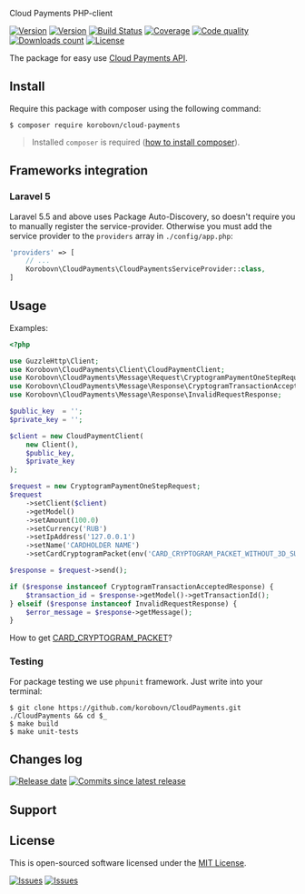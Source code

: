 Cloud Payments PHP-client

[![Version][badge_packagist_version]][link_packagist]
[![Version][badge_php_version]][link_packagist]
[![Build Status][badge_build_status]][link_build_status]
[![Coverage][badge_coverage]][link_coverage]
[![Code quality][badge_code_quality]][link_code_quality]
[![Downloads count][badge_downloads_count]][link_packagist]
[![License][badge_license]][link_license] 
 
The package for easy use [Cloud Payments API](https://developers.cloudpayments.ru/#api).

## Install

Require this package with composer using the following command:

```shell
$ composer require korobovn/cloud-payments
```

> Installed `composer` is required ([how to install composer][getcomposer]).


## Frameworks integration

### Laravel 5

Laravel 5.5 and above uses Package Auto-Discovery, so doesn't require you to manually register the service-provider. Otherwise you must add the service provider to the `providers` array in `./config/app.php`:

```php
'providers' => [
    // ...
    Korobovn\CloudPayments\CloudPaymentsServiceProvider::class,
]
```


## Usage

Examples:

```php
<?php

use GuzzleHttp\Client;
use Korobovn\CloudPayments\Client\CloudPaymentClient;
use Korobovn\CloudPayments\Message\Request\CryptogramPaymentOneStepRequest;
use Korobovn\CloudPayments\Message\Response\CryptogramTransactionAcceptedResponse;
use Korobovn\CloudPayments\Message\Response\InvalidRequestResponse;

$public_key  = '';
$private_key = '';

$client = new CloudPaymentClient(
    new Client(),
    $public_key,
    $private_key
);

$request = new CryptogramPaymentOneStepRequest;
$request
    ->setClient($client)
    ->getModel()
    ->setAmount(100.0)
    ->setCurrency('RUB')
    ->setIpAddress('127.0.0.1')
    ->setName('CARDHOLDER NAME')
    ->setCardCryptogramPacket(env('CARD_CRYPTOGRAM_PACKET_WITHOUT_3D_SUCCESS_MASTER_CARD'));

$response = $request->send();

if ($response instanceof CryptogramTransactionAcceptedResponse) {
    $transaction_id = $response->getModel()->getTransactionId();
} elseif ($response instanceof InvalidRequestResponse) {
    $error_message = $response->getMessage();
}
```

How to get [CARD_CRYPTOGRAM_PACKET](https://developers.cloudpayments.ru/#skript-checkout)?

### Testing

For package testing we use `phpunit` framework. Just write into your terminal:

```shell
$ git clone https://github.com/korobovn/CloudPayments.git ./CloudPayments && cd $_
$ make build
$ make unit-tests
```

## Changes log

[![Release date][badge_release_date]][link_releases]
[![Commits since latest release][badge_commits_since_release]][link_commits]

## Support

## License

This is open-sourced software licensed under the [MIT License][link_license].

[![Issues][badge_issues]][link_issues]
[![Issues][badge_pulls]][link_pulls]



[badge_packagist_version]:https://img.shields.io/packagist/v/korobovn/cloud-payments.svg?maxAge=180
[badge_php_version]:https://img.shields.io/packagist/php-v/korobovn/cloud-payments.svg?longCache=true
[badge_build_status]:https://travis-ci.org/korobovn/CloudPayments.svg?branch=master
[badge_code_quality]:https://img.shields.io/scrutinizer/g/korobovn/CloudPayments.svg?maxAge=180
[badge_coverage]:https://img.shields.io/codecov/c/github/korobovn/CloudPayments/master.svg?maxAge=60
[badge_downloads_count]:https://img.shields.io/packagist/dt/korobovn/cloud-payments.svg?maxAge=180
[badge_license]:https://img.shields.io/packagist/l/korobovn/cloud-payments.svg?longCache=true
[badge_release_date]:https://img.shields.io/github/release-date/korobovn/CloudPayments.svg?style=flat-square&maxAge=180
[badge_commits_since_release]:https://img.shields.io/github/commits-since/korobovn/CloudPayments/latest.svg?style=flat-square&maxAge=180
[badge_issues]:https://img.shields.io/github/issues/korobovn/CloudPayments.svg?style=flat-square&maxAge=180
[badge_pulls]:https://img.shields.io/github/issues-pr/korobovn/CloudPayments.svg?style=flat-square&maxAge=180
[link_releases]:https://github.com/korobovn/CloudPayments/releases
[link_packagist]:https://packagist.org/packages/korobovn/cloud-payments
[link_build_status]:https://travis-ci.org/korobovn/CloudPayments
[link_coverage]:https://codecov.io/gh/korobovn/CloudPayments/
[link_code_quality]:https://scrutinizer-ci.com/g/korobovn/CloudPayments/
[link_changeslog]:https://github.com/korobovn/CloudPayments/blob/master/CHANGELOG.md
[link_issues]:https://github.com/korobovn/CloudPayments/issues
[link_create_issue]:https://github.com/korobovn/CloudPayments/issues/new
[link_commits]:https://github.com/korobovn/CloudPayments/commits
[link_pulls]:https://github.com/korobovn/CloudPayments/pulls
[link_license]:https://github.com/korobovn/CloudPayments/blob/master/LICENSE
[getcomposer]:https://getcomposer.org/download/
